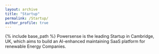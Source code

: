 ```yaml
---
layout: archive
title: "Startup"
permalink: /Startup/
author_profile: true
---
```

{% include base_path %}
Powersense is the leading Startup in Cambridge, UK, which aims to build an AI-enhanced maintaining SaaS platform for renewable Energy Companies.
